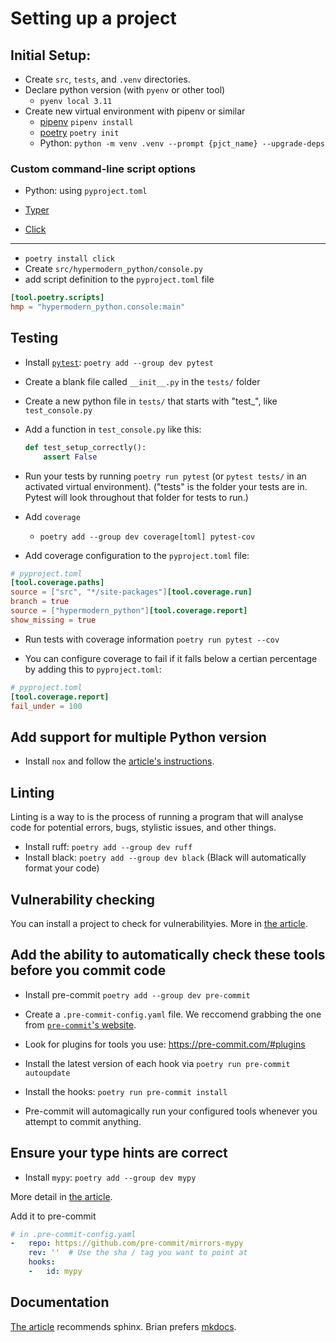 # Setting up a project

## Initial Setup:

- Create `src`, `tests`, and `.venv` directories.
- Declare python version (with `pyenv` or other tool)
    - `pyenv local 3.11`
- Create new virtual environment with pipenv or similar
    - [pipenv](https://pipenv.pypa.io/en/latest/install/) `pipenv install`
    - [poetry](https://python-poetry.org/) `poetry init`
    - Python: `python -m venv .venv --prompt {pjct_name} --upgrade-deps`

### Custom command-line script options

- Python: using `pyproject.toml`

- [Typer](https://typer.tiangolo.com/)

- [Click](https://click.palletsprojects.com/en/8.1.x/)

---

- `poetry install click`
- Create `src/hypermodern_python/console.py`
- add script definition to the `pyproject.toml` file
```toml
[tool.poetry.scripts]
hmp = "hypermodern_python.console:main"
```

## Testing

- Install [`pytest`](https://docs.pytest.org/): `poetry add --group dev pytest`

- Create a blank file called `__init__.py` in the `tests/` folder

- Create a new python file in `tests/` that starts with "test_", like `test_console.py`

- Add a function in `test_console.py` like this:

    ```python
    def test_setup_correctly():
        assert False
    ```

- Run your tests by running `poetry run pytest` (or `pytest tests/` in an activated virtual environment). ("tests" is the folder your tests are in. Pytest will look throughout that folder for tests to run.)

- Add `coverage`

    - `poetry add --group dev coverage[toml] pytest-cov`

- Add coverage configuration to the `pyproject.toml` file:

```toml
# pyproject.toml
[tool.coverage.paths]
source = ["src", "*/site-packages"][tool.coverage.run]
branch = true
source = ["hypermodern_python"][tool.coverage.report]
show_missing = true
```

- Run tests with coverage information `poetry run pytest --cov`

- You can configure coverage to fail if it falls below a certian percentage by adding this to `pyproject.toml`:

```toml
# pyproject.toml
[tool.coverage.report]
fail_under = 100
```

## Add support for multiple Python version

- Install `nox` and follow the [article's instructions](https://cjolowicz.github.io/posts/hypermodern-python-02-testing/#test-automation-with-nox).


## Linting

Linting is a way to is the process of running a program that will analyse code for potential errors, bugs, stylistic issues, and other things.

- Install ruff: `poetry add --group dev ruff`
- Install black: `poetry add --group dev black` (Black will automatically format your code)


## Vulnerability checking
You can install a project to check for vulnerabilityies.
More in [the article](https://cjolowicz.github.io/posts/hypermodern-python-03-linting/#finding-security-vulnerabilities-in-dependencies-with-safety).


## Add the ability to automatically check these tools before you commit code

- Install pre-commit `poetry add --group dev pre-commit`

- Create a `.pre-commit-config.yaml` file. We reccomend grabbing the one from [`pre-commit`'s website](https://pre-commit.com/#2-add-a-pre-commit-configuration).

- Look for plugins for tools you use: https://pre-commit.com/#plugins

- Install the latest version of each hook via `poetry run pre-commit autoupdate`

- Install the hooks: `poetry run pre-commit install`

- Pre-commit will automagically run your configured tools whenever you attempt to commit anything.

## Ensure your type hints are correct

- Install `mypy`: `poetry add --group dev mypy`

More detail in [the article](https://cjolowicz.github.io/posts/hypermodern-python-04-typing).

Add it to pre-commit
```yaml
# in .pre-commit-config.yaml
-   repo: https://github.com/pre-commit/mirrors-mypy
    rev: ''  # Use the sha / tag you want to point at
    hooks:
    -   id: mypy
```

## Documentation

[The article](https://cjolowicz.github.io/posts/hypermodern-python-05-documentation/) recommends sphinx. Brian prefers [mkdocs](https://www.mkdocs.org/).
